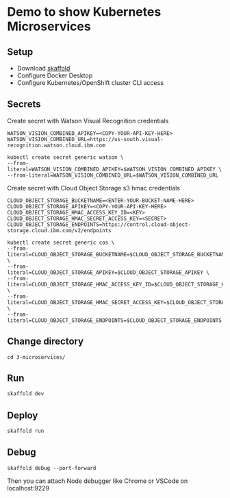 # Demo to show Kubernetes Microservices

## Setup
- Download [skaffold](https://skaffold.dev/)
- Configure Docker Desktop
- Configure Kubernetes/OpenShift cluster CLI access

## Secrets
Create secret with Watson Visual Recognition credentials
```
WATSON_VISION_COMBINED_APIKEY=<COPY-YOUR-API-KEY-HERE>
WATSON_VISION_COMBINED_URL=https://us-south.visual-recognition.watson.cloud.ibm.com
```
```
kubectl create secret generic watson \
--from-literal=WATSON_VISION_COMBINED_APIKEY=$WATSON_VISION_COMBINED_APIKEY \
--from-literal=WATSON_VISION_COMBINED_URL=$WATSON_VISION_COMBINED_URL
```

Create secret with Cloud Object Storage s3 hmac credentials
```
CLOUD_OBJECT_STORAGE_BUCKETNAME=<ENTER-YOUR-BUCKET-NAME-HERE>
CLOUD_OBJECT_STORAGE_APIKEY=<COPY-YOUR-API-KEY-HERE>
CLOUD_OBJECT_STORAGE_HMAC_ACCESS_KEY_ID=<KEY>
CLOUD_OBJECT_STORAGE_HMAC_SECRET_ACCESS_KEY=<SECRET>
CLOUD_OBJECT_STORAGE_ENDPOINTS=https://control.cloud-object-storage.cloud.ibm.com/v2/endpoints
```

```
kubectl create secret generic cos \
--from-literal=CLOUD_OBJECT_STORAGE_BUCKETNAME=$CLOUD_OBJECT_STORAGE_BUCKETNAME \
--from-literal=CLOUD_OBJECT_STORAGE_APIKEY=$CLOUD_OBJECT_STORAGE_APIKEY \
--from-literal=CLOUD_OBJECT_STORAGE_HMAC_ACCESS_KEY_ID=$CLOUD_OBJECT_STORAGE_HMAC_ACCESS_KEY_ID \
--from-literal=CLOUD_OBJECT_STORAGE_HMAC_SECRET_ACCESS_KEY=$CLOUD_OBJECT_STORAGE_HMAC_SECRET_ACCESS_KEY \
--from-literal=CLOUD_OBJECT_STORAGE_ENDPOINTS=$CLOUD_OBJECT_STORAGE_ENDPOINTS
```

## Change directory
```
cd 3-microservices/
```

## Run
```bash
skaffold dev
```

## Deploy
```bash
skaffold run
```

## Debug
```
skaffold debug --port-forward
```
Then you can attach Node debugger like Chrome or VSCode on localhost:9229
